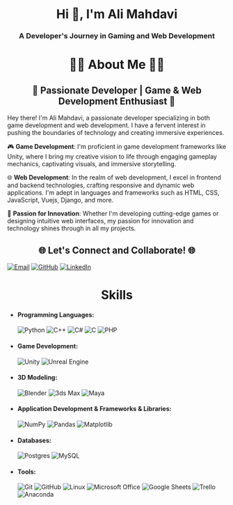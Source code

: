 <h1 align="center">Hi 👋, I'm Ali Mahdavi</h1>
<h3 align="center">A Developer's Journey in Gaming and Web Development</h3>
<p align="center">
  <h1 align="center"> 👨‍💻 About Me 👨‍💻 </h1>
  <h2 align="center">🚀 Passionate Developer | Game & Web Development Enthusiast 🚀</h2>

  Hey there! I'm Ali Mahdavi, a passionate developer specializing in both game development and web development. I have a fervent interest in pushing the boundaries of technology and creating immersive experiences.

  🎮 **Game Development**: I'm proficient in game development frameworks like Unity, where I bring my creative vision to life through engaging gameplay mechanics, captivating visuals, and immersive storytelling.

  🌐 **Web Development**: In the realm of web development, I excel in frontend and backend technologies, crafting responsive and dynamic web applications. I'm adept in languages and frameworks such as HTML, CSS, JavaScript, Vuejs, Django, and more.

  🌟 **Passion for Innovation**: Whether I'm developing cutting-edge games or designing intuitive web interfaces, my passion for innovation and technology shines through in all my projects.

</p>

<p align="center">
  <h2 align="center">🌐 Let's Connect and Collaborate! 🌐</h2>

  <!-- Replace the links with your actual social media profile links -->
  <a href="mailto:am.deku.067@gmail.com"><img alt="Email" src="https://img.shields.io/badge/Email-D14836?style=for-the-badge&logo=gmail&logoColor=white"/></a>
  <a href="https://github.com/AM-067"><img alt="GitHub" src="https://img.shields.io/badge/GitHub-%23121011.svg?style=for-the-badge&logo=github&logoColor=white"/></a>
  <a href="https://www.linkedin.com/in/ali-mahdavi-311526266"><img alt="LinkedIn" src="https://img.shields.io/badge/LinkedIn-%230077B5.svg?style=for-the-badge&logo=linkedin&logoColor=white"/></a>
  <!-- Add more social media icons as needed -->
</p>
 
<h1 align="center"> Skills </h1>
<p h2 align="center">

- #### Programming Languages:
  <img alt="Python" src="https://img.shields.io/badge/python-%2314354C.svg?style=for-the-badge&logo=python&logoColor=white"/>
  <img alt="C++" src="https://img.shields.io/badge/c++-%2300599C.svg?style=for-the-badge&logo=c%2B%2B&logoColor=white"/>
  <img alt="C#" src="https://img.shields.io/badge/c%23-%23239120.svg?style=for-the-badge&logo=c-sharp&logoColor=white"/>
  <img alt="C" src="https://img.shields.io/badge/c-%2300599C.svg?style=for-the-badge&logo=c&logoColor=white"/>
  <img alt="PHP" src="https://img.shields.io/badge/php-%777BB4.svg?style=for-the-badge&logo=php&logoColor=white"/>

- #### Game Development:
  <img alt="Unity" src="https://img.shields.io/badge/unity-%23000000.svg?style=for-the-badge&logo=unity&logoColor=white"/>
  <img alt="Unreal Engine" src="https://img.shields.io/badge/unreal%20engine-%23313131.svg?style=for-the-badge&logo=unreal-engine&logoColor=white"/>

- #### 3D Modeling:
  <img alt="Blender" src="https://img.shields.io/badge/blender-%23F5792A.svg?style=for-the-badge&logo=blender&logoColor=white"/>
  <img alt="3ds Max" src="https://img.shields.io/badge/3ds%20Max-%23007ACC.svg?style=for-the-badge&logo=3ds-max&logoColor=white"/>
  <img alt="Maya" src="https://img.shields.io/badge/Maya-%23007ACC.svg?style=for-the-badge&logo=maya&logoColor=white"/>
  
- #### Application Development & Frameworks & Libraries:
  <img alt="NumPy" src="https://img.shields.io/badge/numpy-%23013243.svg?style=for-the-badge&logo=numpy&logoColor=white"/>
  <img alt="Pandas" src="https://img.shields.io/badge/pandas-%23150458.svg?style=for-the-badge&logo=pandas&logoColor=white"/>
  <img alt="Matplotlib" src="https://img.shields.io/badge/matplotlib-%23316192.svg?style=for-the-badge&logo=matplotlib&logoColor=white"/>

- #### Databases:
  <img alt="Postgres" src="https://img.shields.io/badge/postgres-%23316192.svg?style=for-the-badge&logo=postgresql&logoColor=white"/>
  <img alt="MySQL" src="https://img.shields.io/badge/mysql-%2300f.svg?style=for-the-badge&logo=mysql&logoColor=white"/>

- #### Tools:
  <img alt="Git" src="https://img.shields.io/badge/git-%23F05033.svg?style=for-the-badge&logo=git&logoColor=white"/>
  <img alt="GitHub" src="https://img.shields.io/badge/github-%23121011.svg?style=for-the-badge&logo=github&logoColor=white"/>
  <img alt="Linux" src="https://img.shields.io/badge/Linux-FCC624?style=for-the-badge&logo=linux&logoColor=black">
  <img alt="Microsoft Office" src="https://img.shields.io/badge/Microsoft_Office-D83B01?style=for-the-badge&logo=microsoft-office&logoColor=white" />
  <img alt="Google Sheets" src="https://img.shields.io/badge/Google%20Sheets-34A853?style=for-the-badge&logo=google-sheets&logoColor=white" />
  <img alt="Trello" src="https://img.shields.io/badge/Trello-0052CC?style=for-the-badge&logo=trello&logoColor=white" />
  <img alt="Anaconda" src="https://img.shields.io/badge/Anaconda-%2344A833.svg?style=for-the-badge&logo=anaconda&logoColor=white" />
  
</p>
